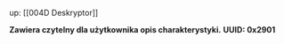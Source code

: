 up: [[004D Deskryptor]]

**Zawiera czytelny dla użytkownika opis charakterystyki.**
**UUID: 0x2901**
